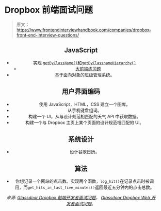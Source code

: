 # Dropbox 前端面试问题

> 原文：<https://www.frontendinterviewhandbook.com/companies/dropbox-front-end-interview-questions/>

<header>

## JavaScript[](#javascript "Direct link to heading")

*   实现 [`getByClassName()`和`getByClassnameHierarchy()`](https://leetcode.com/discuss/interview-question/427896/Dropbox-or-Phone-Screen-or-Implement-getByClassName-and-getByClassnameHierarchy)
    *   [大前端练习题](https://www.greatfrontend.com/questions/javascript/get-elements-by-class-name)
*   基于面向对象的班级管理系统。

## 用户界面编码[](#user-interface-coding "Direct link to heading")

*   使用 JavaScript，HTML，CSS 建立一个图库。
*   从手机键盘组词。
*   构建一个 UI，从与设计规范相匹配的天气 API 中获取数据。
*   构建一个与 Dropbox 主页上某个页面的设计规范相匹配的 UI。

## 系统设计[](#system-design "Direct link to heading")

*   设计谷歌日历。

## 算法[](#algorithm "Direct link to heading")

*   你想记录一个网站的点击数。实现两个函数，`log_hit()`在记录点击时被调用，而`get_hits_in_last_five_minutes()`返回最近五分钟内的点击总数。

*来源: [Glassdoor Dropbox 前端开发者面试问题](https://www.glassdoor.sg/Interview/Dropbox-Front-End-Developer-Interview-Questions-EI_IE415350.0,7_KO8,27.htm)， [Glassdoor Dropbox Web 开发者面试问题](https://www.glassdoor.sg/Interview/Dropbox-Web-Developer-Interview-Questions-EI_IE415350.0,7_KO8,21.htm?filter.jobTitleFTS=Web+Developer)，*

</header>